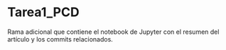 # Tarea1_PCD

Rama adicional que contiene el notebook de Jupyter con el resumen del artículo y los commits relacionados.
